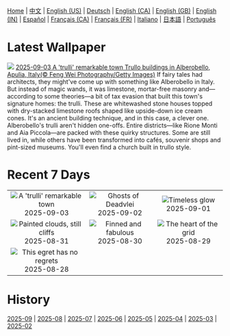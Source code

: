 [Home](../README.md) | [中文](zh-CN.md) | [English (US)](en-US.md) | [Deutsch](de-DE.md) | [English (CA)](en-CA.md) | [English (GB)](en-GB.md) | [English (IN)](en-IN.md) | [Español](es-ES.md) | [Français (CA)](fr-CA.md) | [Français (FR)](fr-FR.md) | [Italiano](it-IT.md) | [日本語](ja-JP.md) | [Português](pt-BR.md)

# Latest Wallpaper
![](https://www.bing.com/th?id=OHR.TrulliHouses_EN-IN4494179096_UHD.jpg)
[2025-09-03 A 'trulli' remarkable town Trullo buildings in Alberobello, Apulia, Italy(© Feng Wei Photography/Getty Images)](https://www.bing.com/th?id=OHR.TrulliHouses_EN-IN4494179096_UHD.jpg)
If fairy tales had architects, they might've come up with something like Alberobello in Italy. But instead of magic wands, it was limestone, mortar-free masonry and—according to some theories—a bit of tax evasion that built this town's signature homes: the trulli. These are whitewashed stone houses topped with dry-stacked limestone roofs shaped like upside-down ice cream cones. It's an ancient building technique, and in this case, a clever one. Alberobello's trulli aren't hidden one-offs. Entire districts—like Rione Monti and Aia Piccola—are packed with these quirky structures. Some are still lived in, while others have been transformed into cafés, souvenir shops and pint-sized museums. You'll even find a church built in trullo style.

# Recent 7 Days
|  |  |  |
|:---:|:---:|:---:|
| ![](https://www.bing.com/th?id=OHR.TrulliHouses_EN-IN4494179096_400x240.jpg "A 'trulli' remarkable town") 2025-09-03 | ![](https://www.bing.com/th?id=OHR.DeadvleiTrees_EN-IN4217239314_400x240.jpg "Ghosts of Deadvlei") 2025-09-02 | ![](https://www.bing.com/th?id=OHR.PerseidsPine_EN-IN9650707879_400x240.jpg "Timeless glow") 2025-09-01 |
| ![](https://www.bing.com/th?id=OHR.ScottsBluff_EN-IN3788273216_400x240.jpg "Painted clouds, still cliffs") 2025-08-31 | ![](https://www.bing.com/th?id=OHR.MaldivesWhaleShark_EN-IN3643535243_400x240.jpg "Finned and fabulous") 2025-08-30 | ![](https://www.bing.com/th?id=OHR.PlazaMayor_EN-IN3487561181_400x240.jpg "The heart of the grid") 2025-08-29 |
| ![](https://www.bing.com/th?id=OHR.WhiteEgret_EN-IN3331960000_400x240.jpg "This egret has no regrets") 2025-08-28 |  |  |

# History
[2025-09](../archives/wallpaper/en-IN/w_2025_09.md) | [2025-08](../archives/wallpaper/en-IN/w_2025_08.md) | [2025-07](../archives/wallpaper/en-IN/w_2025_07.md) | [2025-06](../archives/wallpaper/en-IN/w_2025_06.md) | [2025-05](../archives/wallpaper/en-IN/w_2025_05.md) | [2025-04](../archives/wallpaper/en-IN/w_2025_04.md) | [2025-03](../archives/wallpaper/en-IN/w_2025_03.md) | [2025-02](../archives/wallpaper/en-IN/w_2025_02.md)

